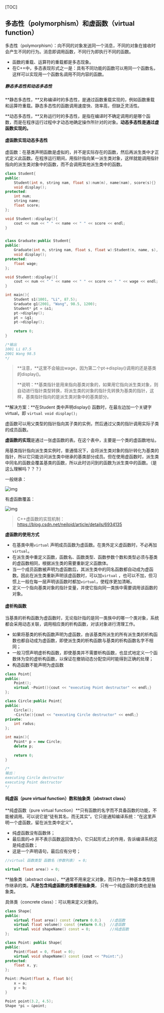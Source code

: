[TOC]



## 多态性（polymorphism）和虚函数（virtual function）

多态性（polymorphism）：向不同的对象发送同一个消息，不同的对象在接收时会产生不同的行为。消息即调用函数，不同行为即执行不同的函数。

- 函数的重载、运算符的重载都是多态现象。
- 在C++中，多态表现形式之一是：具有不同功能的函数可以用同一个函数名，这样可以实现用一个函数名调用不同内容的函数。



##### 静态多态性和动态多态性

**静态多态性，**又称编译时的多态性，是通过函数重载实现的，例如函数重载和运算符重载。静态多态性的函数调用速度快、效率高，但缺乏灵活性。

**动态多态性，**又称运行时的多态性，是指在编译时不确定调用的是哪个函数，而是在程序运行过程中才动态地确定操作所针对的对象。**动态多态性是通过虚函数实现的。**





#### 虚函数实现动态多态性

虚函数：在基类声明函数是虚拟的，并不是实际存在的函数，然后再派生类中才正式定义此函数。在程序运行期间，用指针指向某一派生类对象，这样就能调用指针指向的派生类对象中的函数，而不会调用其他派生类中的函数。

```c++
class Student{
public:
	Student(int n, string nam, float s):num(n), name(nam), score(s){}
	void display();
protected:
	int num;
	string name;
	float score;
};

void Student::display(){
	cout << num << " " << name << " " << score << endl;
}


class Graduate:public Student{
public:
	Graduate(int n, string nam, float s, float w):Student(n, name, s), wage(w){}
	void display();
protected:
	float wage;
};

void Student::display(){
	cout << num << " " << name << " " << score << " " << wage << endl;
}

int main(){
	Student s1(1001, "Li", 87.5);
	Graduate g1(2001, "Wang", 98.5, 1200);
	Student* pt = &s1;
	pt->display();
	pt = &g1;
	pt->display();
	
	return 0;
}

/*输出
1001 Li 87.5
2001 Wang 98.5
*/
```

> **注意，**这里不会输出wage，因为第二个pt->display()调用的还是基类的display()。
>
> **说明：**基类指针是用来指向基类对象的，如果用它指向派生类对象，则自动进行指针类型转换，将派生类的对象的指针先转换为基类的指针，这样，基类指针指向的是派生类对象中的基类部分。



**解决方案：**在Student 类中声明display() 函数时，在最左边加一个关键字 virtual，即 `virtual void display();`

 虚函数可以用父类型的指针指向其子类的实例，然后通过父类的指针调用实际子类的成员函数。



**虚函数的实现**是通过一张虚函数的表。在这个表中，主要是一个类的虚函数地址。

用基类指针指向派生类实例时，普通情况下，会将派生类对象的指针转化为基类的指针，所以它只能访问派生类中继承的基类部分成员。但在使用虚函数时，派生类中同名的函数会覆盖基类的函数，所以此时访问到的函数为派生类中的函数。（是这么理解吗？？？）

一般继承：

![img](https://p-blog.csdn.net/images/p_blog_csdn_net/haoel/15190/o_vtable2.JPG)

有虚函数覆盖：

![img](https://p-blog.csdn.net/images/p_blog_csdn_net/haoel/15190/o_vtable3.JPG)

> C++虚函数的实现机制：https://blog.csdn.net/neiloid/article/details/6934135



**虚函数的使用方式**

- 在基类中用`virtual` 声明成员函数为虚函数。在类外定义虚函数时，不必再加`virtual`。
- 在派生类中重定义函数，函数名、函数类型、函数参数个数和类型必须与基类的虚函数相同，根据派生类的需要重新定义函数体。
- 当一个成员函数被声明为虚函数后，其派生类中的同名函数都自动成为虚函数。因此在派生类重新声明该虚函数时，可以加`virtual` ，也可以不加，但习惯上一般在每一层声明该函数时都加`virtual`，使程序更加清晰。
- 定义一个指向基类对象的指针变量，并使它指向同一类族中需要调用该函数的对象。





#### 虚析构函数

当基类的析构函数为虚函数时，无论指针指的是同一类族中的哪一个类对象，系统都会采用动态关联，调用相应类的析构函数，对该对象进行清理工作。

- 如果将基类的析构函数声明为虚函数，由该基类所派生的所有派生类的析构函数也都自动成为虚函数，即使派生类的析构函数与基类的析构函数名字不相同；
- 一般习惯声明虚析构函数，即使基类并不需要析构函数，也显式地定义一个函数体为空的虚析构函数，以保证在撤销动态分配空间时能得到正确的处理；
- 构造函数不能声明为虚函数

```c++
class Point{
public:
	Point();
	virtual ~Point(){cout << "executing Point destructor" << endl;}
};

class Circle:public Point{
public:
	Circle();
	~Circle(){cout << "executing Circle destructor" << endl;}
private:
	int radus;
};

int main(){
	Point* p = new Circle;
	delete p;
	
	return 0;
}

/*
输出：
executing Circle destructor 
executing Point destructor
*/
```





#### 纯虚函（pure virtual function）数和抽象类（abstract class）

**纯虚函数（pure virtual function）**只有函数的名字而不具备函数的功能，不能被调用。可以说它是“徒有其名，而无其实”。它只是通知编译系统：“在这里声明一个虚函数，留在派生类中定义”。

- 纯虚函数没有函数体；
- 最后面的`=0` 并不表示函数返回值为0，它只起形式上的作用，告诉编译系统这是纯虚函数；
- 这是一个声明语句，最后应有分号；

```c++
//virtual 函数类型 函数名（参数列表） = 0;

virtual float area() = 0;
```





**抽象类（abstract class），**通常不用来定义对象，而只作为一种基本类型用作继承的类。**凡是包含纯虚函数的类都是抽象类**， 只有一个纯虚函数的类也是抽象类。

具体类（concrete class）：可以用来定义对象的。

```c++
class Shape{
public:
	virtual float area() const {return 0.0;} 	//虚函数
	virtual float volume() const {return 0.0;}	//虚函数
	virtual void shapeName() const = 0;			//纯虚函数
};

class Point: public Shape{
public:
    Point(float = 0, float = 0);
    virtual void shapeName() const {cout << "Point:";}
protected:
    float x, y;
};

Point::Point(float a, float b){
    x = a;
    y = b;
}

Point point(3.2, 4.5);
Shape *pi = &point;
```

























